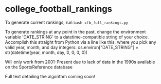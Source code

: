 # college_football_rankings

To generate current rankings, run ```bash cfb_full_rankings.py```

To generate rankings at any point in the past, change the environment variable 'DATE_STRING' to a datetime-compatible string of your choice.
Accomplish this straight from Python via a line like this, where you pick any valid year, month, and day integers:
os.environ["DATE_STRING"] = str(datetime(year, month, day, 0, 0, 0, 0))

Will only work from 2001-Present due to lack of data in the 1990s available on the SportsReference database

Full text detailing the algorithm coming soon!
